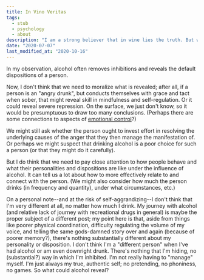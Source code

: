 ```yaml
---
title: In Vino Veritas
tags:
  - stub
  - psychology
  - about
description: "I am a strong believer that in wine lies the truth. But why does alcohol have seemingly different effects on different people in this regard?"
date: "2020-07-07"
last_modified_at: "2020-10-16"
---
```


In my observation, alcohol often removes inhibitions and reveals the default dispositions of a person.

Now, I don't think that we need to moralize what is revealed; after all, if a person is an "angry drunk", but conducts themselves with grace and tact when sober, that might reveal skill in mindfulness and self-regulation. Or it could reveal severe repression. On the surface, we just don't know, so it would be presumptuous to draw too many conclusions. (Perhaps there are some connections to aspects of [emotional control](/emotional-control/)?)

We might still ask whether the person ought to invest effort in resolving the underlying causes of the anger that they then manage the manifestation of. Or perhaps we might suspect that drinking alcohol is a poor choice for such a person (or that they might do it carefully).

But I do think that we need to pay close attention to how people behave and what their personalities and dispositions are like under the influence of alcohol. It can tell us a lot about how to more effectively relate to and connect with the person. (We might also consider how much the person drinks (in frequency and quantity), under what circumstances, etc.)

On a personal note--and at the risk of self-aggrandizing--I don't think that I'm very different at all, no matter how much I drink. My journey with alcohol (and relative lack of journey with recreational drugs in general) is maybe the proper subject of a different post; my point here is that, aside from things like poorer physical coordination, difficulty regulating the volume of my voice, and telling the same gods-damned story over and again (because of poorer memory?), there's nothing substantially different about my personality or disposition. I don't think I'm a "different person" when I've had alcohol or am even downright drunk. There's nothing that I'm hiding, no (substantial?) way in which I'm inhibited. I'm not really having to "manage" myself. I'm just always my true, authentic self; no pretending, no phoniness, no games. So what could alcohol reveal?
